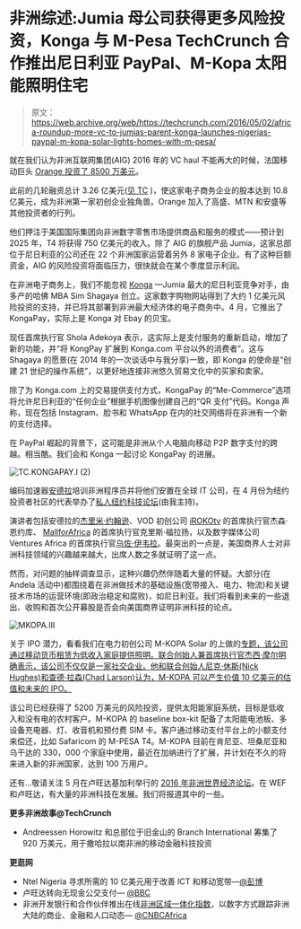 # 非洲综述:Jumia 母公司获得更多风险投资，Konga 与 M-Pesa TechCrunch 合作推出尼日利亚 PayPal、M-Kopa 太阳能照明住宅

> 原文：<https://web.archive.org/web/https://techcrunch.com/2016/05/02/africa-roundup-more-vc-to-jumias-parent-konga-launches-nigerias-paypal-m-kopa-solar-lights-homes-with-m-pesa/>

就在我们认为非洲互联网集团(AIG) 2016 年的 VC haul 不能再大的时候，法国移动巨头 [Orange 投资了 8500 万美元](https://web.archive.org/web/20230125083941/https://techcrunch.com/2016/02/08/as-its-market-grows-nigerian-e-commerce-startup-africa-internet-group-raises-83-million/)。

此前的几轮融资总计 3.26 亿美元([见 TC](https://web.archive.org/web/20230125083941/https://techcrunch.com/2016/03/04/africa-roundup-goldman-backs-startup-african-internet-group-to-become-continents-1st-unicorn/) )，使这家电子商务企业的股本达到 10.8 亿美元，成为非洲第一家初创企业独角兽。Orange 加入了高盛、MTN 和安盛等其他投资者的行列。

他们押注于美国国际集团向非洲数字零售市场提供商品和服务的模式——预计到 2025 年，T4 将获得 750 亿美元的收入。除了 AIG 的旗舰产品 Jumia，这家总部位于尼日利亚的公司还在 22 个非洲国家运营着另外 8 家电子企业。有了这种巨额资金，AIG 的风险投资将面临压力，很快就会在某个季度显示利润。

在非洲电子商务上，我们不能忽视 [Konga](https://web.archive.org/web/20230125083941/https://www.crunchbase.com/organization/konga-online-shopping-limited#/entity) —Jumia 最大的尼日利亚竞争对手，由多产的哈佛 MBA Sim Shagaya 创立。这家数字购物网站得到了大约 1 亿美元风险投资的支持，并已将其部署到非洲最大经济体的电子商务中。4 月，它推出了 KongaPay，实际上是 Konga 对 Ebay 的贝宝。

现任首席执行官 Shola Adekoya 表示，这实际上是支付服务的重新启动，增加了新的功能，并“将 KongPay 扩展到 Konga.com 平台以外的消费者”。这与 Shagaya 的愿景(在 2014 年的一次谈话中与我分享)一致，即 Konga 的使命是“创建 21 世纪的操作系统”，以更好地连接非洲悠久贸易文化中的买家和卖家。

除了为 Konga.com 上的交易提供支付方式，KongaPay 的“Me-Commerce”选项将允许尼日利亚的“任何企业”根据手机图像创建自己的“QR 支付”代码。Konga 声称，现在包括 Instagram、脸书和 WhatsApp 在内的社交网络将在非洲有一个新的支付选择。

在 PayPal 崛起的背景下，这可能是非洲从个人电脑向移动 P2P 数字支付的跨越。相当酷。我们会和 Konga 一起讨论 KongaPay 的进展。

![TC.KONGAPAY.I (2)](img/0c1e378ebea04e11247bf0dee5c35016.png)

编码加速器[安德拉](https://web.archive.org/web/20230125083941/https://andela.com/)培训非洲程序员并将他们安置在全球 IT 公司，在 4 月份为纽约投资者社区的代表举办了[私人纽约科技论坛](https://web.archive.org/web/20230125083941/http://www.ingressive.co/news/2016/4/24/march-2016-newsletter-influencers-salon-nyc-the-african-diaspora-network-investment-symposium-and-tour-of-tech-2016)(由我主持)。

演讲者包括安德拉的[杰里米·约翰逊](https://web.archive.org/web/20230125083941/https://www.crunchbase.com/person/jeremy-johnson)、VOD 初创公司 [iROKOtv](https://web.archive.org/web/20230125083941/https://www.crunchbase.com/organization/irokotv) 的首席执行官杰森·恩约库、 [MallforAfrica](https://web.archive.org/web/20230125083941/https://www.crunchbase.com/organization/mallforafrica) 的首席执行官克里斯·福拉扬，以及数字媒体公司 Ventures Africa 的首席执行官[乌佐·伊韦拉](https://web.archive.org/web/20230125083941/https://www.crunchbase.com/person/uzodinma--iweala#/entity)。最突出的一点是，美国商界人士对非洲科技领域的兴趣越来越大，出席人数之多就证明了这一点。

然而，对问题的抽样调查显示，这种兴趣仍然伴随着大量的怀疑。大部分(在 Andela 活动中)都围绕着在非洲做技术的基础设施(宽带接入、电力、物流)和关键技术市场的运营环境(即政治稳定和腐败)，如尼日利亚。我们将看到未来的一些退出、收购和首次公开募股是否会向美国商界证明非洲科技的论点。

![MKOPA.III](img/19f70e7bb982b294c5fbcfadff425539.png)

关于 IPO 潜力，看看我们在电力初创公司 M-KOPA Solar 的上做的[专题，该公司通过移动货币租赁为低收入家庭提供照明。联合创始人兼首席执行官杰西·摩尔明确表示，该公司不仅仅是一家社交企业。他和联合创始人尼克·休斯(Nick Hughes)和查德·拉森(Chad Larson)认为，M-KOPA 可以产生价值 10 亿美元的估值和未来的 IPO。](https://web.archive.org/web/20230125083941/https://techcrunch.com/2016/04/28/solar-startup-m-kopa-leapfrogs-africas-electricity-grid/)

该公司已经获得了 5200 万美元的风险投资，提供太阳能家庭系统，目标是低收入和没有电的农村客户。M-KOPA 的 baseline box-kit 配备了太阳能电池板、多设备充电器、灯、收音机和预付费 SIM 卡。客户通过移动支付平台上的小额支付来偿还，比如 Safaricom 的 M-PESA T4。M-KOPA 目前在肯尼亚、坦桑尼亚和乌干达的 330，000 个家庭中使用，最近在加纳进行了扩展，并计划在不久的将来进入新的非洲国家，达到 100 万用户。

还有…敬请关注 5 月在卢旺达基加利举行的 [2016 年非洲世界经济论坛](https://web.archive.org/web/20230125083941/https://www.weforum.org/events/world-economic-forum-on-africa-2016/)。在 WEF 和卢旺达，有大量的非洲科技在发展。我们将报道其中的一些。

**更多非洲故事@TechCrunch**

*   Andreessen Horowitz 和总部位于旧金山的 Branch International 筹集了 920 万美元，用于撒哈拉以南非洲的移动金融科技投资

**更逛网**

*   Ntel Nigeria 寻求所需的 10 亿美元用于改善 ICT 和移动宽带—[@彭博](https://web.archive.org/web/20230125083941/http://www.bloomberg.com/news/articles/2016-04-04/nigeria-s-ntel-seeks-1-billion-for-mobile-broadband-investment)
*   卢旺达转向无现金公交支付— [@BBC](https://web.archive.org/web/20230125083941/http://www.bbc.com/news/world-africa-36016064)
*   非洲开发银行和合作伙伴推出在线[非洲区域一体化指数](https://web.archive.org/web/20230125083941/http://www.integrate-africa.org/)，以数字方式跟踪非洲大陆的商业、金融和人口动态— [@CNBCAfrica](https://web.archive.org/web/20230125083941/http://www.cnbcafrica.com/news/east-africa/2016/04/02/african-regional-integration-index-launched/)